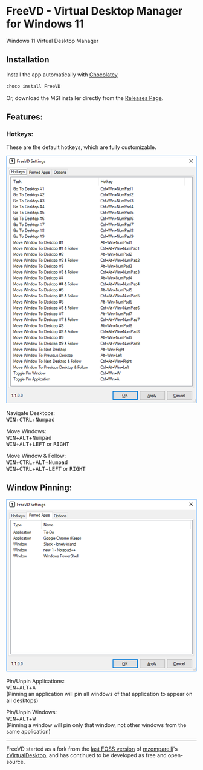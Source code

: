 # FreeVD - Virtual Desktop Manager for Windows 11
Windows 11 Virtual Desktop Manager

## Installation
Install the app automatically with [Chocolatey](https://chocolatey.org)
```powershell
choco install FreeVD
```

Or, download the MSI installer directly from the [Releases Page](https://github.com/Marcus-L/FreeVD/releases).

## Features:

### Hotkeys:

These are the default hotkeys, which are fully customizable.

<img src="Screenshots/Hotkeys.png"/>

Navigate Desktops:  
<kbd>WIN</kbd>+<kbd>CTRL</kbd>+<kbd>Numpad</kbd>  

Move Windows:  
<kbd>WIN</kbd>+<kbd>ALT</kbd>+<kbd>Numpad</kbd>  
<kbd>WIN</kbd>+<kbd>ALT</kbd>+<kbd>LEFT</kbd> or <kbd>RIGHT</kbd>

Move Window & Follow:  
<kbd>WIN</kbd>+<kbd>CTRL</kbd>+<kbd>ALT</kbd>+<kbd>Numpad</kbd>  
<kbd>WIN</kbd>+<kbd>CTRL</kbd>+<kbd>ALT</kbd>+<kbd>LEFT</kbd> or <kbd>RIGHT</kbd>

## Window Pinning: 

<img src="Screenshots/Pins.png"/>

Pin/Unpin Applications:  
<kbd>WIN</kbd>+<kbd>ALT</kbd>+<kbd>A</kbd>  
(Pinning an application will pin all windows of that application to appear on all desktops)

Pin/Unpin Windows:  
<kbd>WIN</kbd>+<kbd>ALT</kbd>+<kbd>W</kbd>  
(Pinning a window will pin only that window, not other windows from the same application)


---
FreeVD started as a fork from the [last FOSS version](https://github.com/mzomparelli/zVirtualDesktop/tree/b623c87da69e9b45cf87141a216787a30477b934) of [mzomparelli](https://github.com/mzomparelli)'s [zVirtualDesktop](https://github.com/mzomparelli/zVirtualDesktop), and has continued to be developed as free and open-source.

